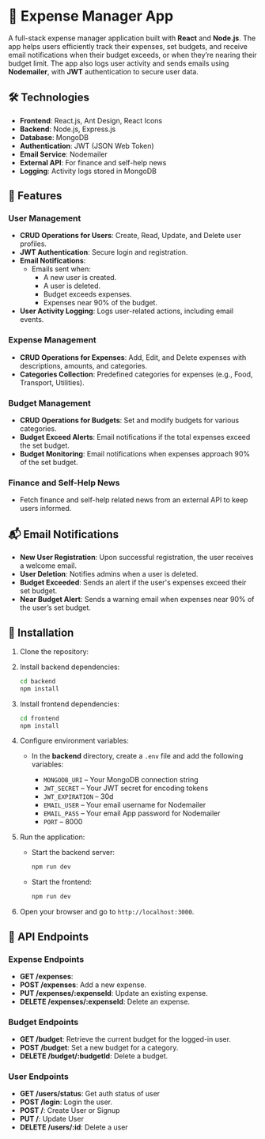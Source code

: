 # 💸 Expense Manager App

A full-stack expense manager application built with **React** and **Node.js**. The app helps users efficiently track their expenses, set budgets, and receive email notifications when their budget exceeds, or when they’re nearing their budget limit. The app also logs user activity and sends emails using **Nodemailer**, with **JWT** authentication to secure user data.

## 🛠 Technologies

- **Frontend**: React.js, Ant Design, React Icons
- **Backend**: Node.js, Express.js
- **Database**: MongoDB
- **Authentication**: JWT (JSON Web Token)
- **Email Service**: Nodemailer
- **External API**: For finance and self-help news
- **Logging**: Activity logs stored in MongoDB

## 📌 Features

### User Management
- **CRUD Operations for Users**: Create, Read, Update, and Delete user profiles.
- **JWT Authentication**: Secure login and registration.
- **Email Notifications**: 
  - Emails sent when:
    - A new user is created.
    - A user is deleted.
    - Budget exceeds expenses.
    - Expenses near 90% of the budget.
- **User Activity Logging**: Logs user-related actions, including email events.

### Expense Management
- **CRUD Operations for Expenses**: Add, Edit, and Delete expenses with descriptions, amounts, and categories.
- **Categories Collection**: Predefined categories for expenses (e.g., Food, Transport, Utilities).

### Budget Management
- **CRUD Operations for Budgets**: Set and modify budgets for various categories.
- **Budget Exceed Alerts**: Email notifications if the total expenses exceed the set budget.
- **Budget Monitoring**: Email notifications when expenses approach 90% of the set budget.

### Finance and Self-Help News
- Fetch finance and self-help related news from an external API to keep users informed.

## 📬 Email Notifications

- **New User Registration**: Upon successful registration, the user receives a welcome email.
- **User Deletion**: Notifies admins when a user is deleted.
- **Budget Exceeded**: Sends an alert if the user's expenses exceed their set budget.
- **Near Budget Alert**: Sends a warning email when expenses near 90% of the user’s set budget.

## 🔧 Installation

1. Clone the repository:


2. Install backend dependencies:

   ```bash
   cd backend
   npm install
   ```

3. Install frontend dependencies:

   ```bash
   cd frontend
   npm install
   ```

4. Configure environment variables:

   * In the **backend** directory, create a `.env` file and add the following variables:

     * `MONGODB_URI` – Your MongoDB connection string
     * `JWT_SECRET` – Your JWT secret for encoding tokens
     * `JWT_EXPIRATION` – 30d
     * `EMAIL_USER` – Your email username for Nodemailer
     * `EMAIL_PASS` – Your email App password for Nodemailer
     * `PORT` – 8000
  

5. Run the application:

   * Start the backend server:

     ```bash
     npm run dev
     ```

   * Start the frontend:

     ```bash
     npm run dev
     ```

6. Open your browser and go to `http://localhost:3000`.

## 📝 API Endpoints

### Expense Endpoints

* **GET /expenses**: 
* **POST /expenses**: Add a new expense.
* **PUT /expenses/\:expenseId**: Update an existing expense.
* **DELETE /expenses/\:expenseId**: Delete an expense.

### Budget Endpoints

* **GET /budget**: Retrieve the current budget for the logged-in user.
* **POST /budget**: Set a new budget for a category.
* **DELETE /budget/\:budgetId**: Delete a budget.

### User Endpoints


* **GET /users/status**: Get auth status of user
* **POST /login**: Login the user. 
* **POST /**: Create User or Signup
* **PUT /**: Update User 
* **DELETE /users/\:id**: Delete a user 

